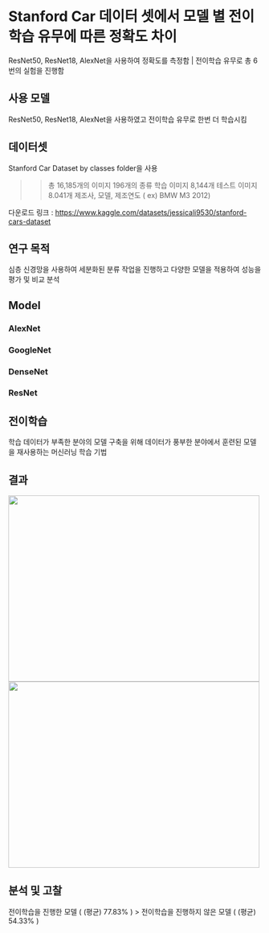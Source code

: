 # Stanford Car 데이터 셋에서 모델 별 전이학습 유무에 따른 정확도 차이
ResNet50, ResNet18, AlexNet을 사용하여 정확도를 측정함 | 전이학습 유무로 총 6번의 실험을 진행함 

## 사용 모델
ResNet50, ResNet18, AlexNet을 사용하였고 전이학습 유무로 한번 더 학습시킴

## 데이터셋
Stanford Car Dataset by classes folder을 사용
>	> 총 16,185개의 이미지
>	> 196개의 종류
>	> 학습 이미지 8,144개
>	> 테스트 이미지 8.041개
>	> 제조사, 모델, 제조연도 ( ex) BMW M3 2012)

다운로드 링크 : <https://www.kaggle.com/datasets/jessicali9530/stanford-cars-dataset>

## 연구 목적
심층 신경망을 사용하여 세분화된 분류 작업을 진행하고 다양한 모델을 적용하여 성능을 평가 및 비교 분석

## Model
### AlexNet
### GoogleNet
### DenseNet
### ResNet

## 전이학습
학습 데이터가 부족한 분야의 모델 구축을 위해 데이터가 풍부한 분야에서 훈련된 모델을 재사용하는 머신러닝 학습 기법

## 결과
<img src="https://user-images.githubusercontent.com/49273782/167881155-f709c080-ed14-424a-8057-598e13be2efa.png"  width="500" height="370">
<img src="(https://user-images.githubusercontent.com/49273782/167881271-fcf045f0-d2e8-413c-aaec-ead733164864.png"  width="500" height="370">

## 분석 및 고찰
전이학습을 진행한 모델 ( (평균) 77.83% )  > 전이학습을 진행하지 않은 모델 ( (평균) 54.33% )

